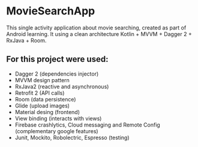 # MovieSearchApp
This single activity application about movie searching, created as part of Android learning. It using a clean architecture Kotlin + MVVM + Dagger 2 + RxJava + Room.
## For this project were used:
- Dagger 2 (dependencies injector)
- MVVM design pattern
- RxJava2 (reactive and asynchronous)
- Retrofit 2 (API calls)
- Room (data persistence)
- Glide (upload images)
- Material desing (frontend)
- View binding (interacts with views)
- Firebase crashlytics, Cloud messaging and Remote Config (complementary google features)
- Junit, Mockito, Robolectric, Espresso (testing)
